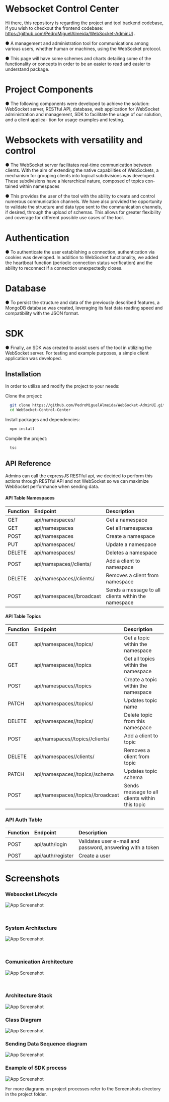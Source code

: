 
# Websocket Control Center

Hi there, this repository is regarding the project and tool backend codebase, if you wish to checkout the frontend codebase:
https://github.com/PedroMiguelAlmeida/WebSocket-AdminUI .

●   A management and administration tool for communications among various users, whether human or machines,
using the WebSocket protocol. 

●   This page will have some schemes and charts detailing some of the functionality or concepts in order to be an easier to read and easier to understand package.


# Project Components

●   The following components were developed to achieve the solution: WebSocket
server, RESTful API, database, web application for WebSocket administration and
management, SDK to facilitate the usage of our solution, and a client applica-
tion for usage examples and testing. 

# Websockets with versatility and control

●   The WebSocket server facilitates real-time
communication between clients. With the aim of extending the native capabilities
of WebSockets, a mechanism for grouping clients into logical subdivisions was
developed. These subdivisions have a hierarchical nature, composed of topics con-
tained within namespaces

●	This provides the user of the tool with the ability to
create and control numerous communication channels. We have also provided the
opportunity to validate the structure and data type sent to the communication
channels, if desired, through the upload of schemas. This allows for greater flexibility
and coverage for different possible use cases of the tool.

# Authentication

●   To authenticate the user establishing a connection, authentication via cookies was developed. In addition to WebSocket functionality, we added the heartbeat function (periodic connection status verification) and the ability to reconnect if a connection unexpectedly closes.

# Database

●   To persist the structure and data of the previously described features, a MongoDB
database was created, leveraging its fast data reading speed and compatibility with
the JSON format.

# SDK

●   Finally, an SDK was created to assist users of the tool in utilizing the WebSocket
server. For testing and example purposes, a simple client application was developed.










## Installation

In order to utilize and modify the project to your needs:

Clone the project:

```bash
  git clone https://github.com/PedroMiguelAlmeida/WebSocket-AdminUI.git
  cd WebSocket-Control-Center
```
Install packages and dependencies:

```bash
  npm install 
```
Compile the project:

```bash
  tsc
```


## API Reference

Admins can call the expressJS RESTful api, we decided to perform this actions through RESTful API and not WebSocket so we can maximize WebSocket performance when sending data.

#### API Table Namespaces

 | Function  | Endpoint| Description                |
 | :-------- | :-------|:------------------------- |
 | GET       | api/namespaces/<namespace>   | Get a namespace |
 | GET         | api/namespaces               | Get all namespaces |
 | POST        | api/namespaces               | Create a namespace
 | PUT         | api/namespaces/<namespace>   | Update a namespace |
 | DELETE      | api/namespaces/<namespace>   | Deletes a namespace |
 | POST        | api/namspaces/<namespace>/clients/<clientId> | Add a client to namespace
 | DELETE | api/namespaces/<namespace>/clients/<clientId> | Removes a client from namespace |
 | POST | api/namespaces/<namespace>/broadcast | Sends a message to all clients within the namespace |

#### API  Table Topics

 | Function  | Endpoint | Description|
 | :-------- | :-------| :------------------------- |
 | GET       | api/namespaces/<namespace>/topics/<topicName>   | Get a topic within the namespace |
 | GET         | api/namespaces/<namespace>/topics               | Get all topics within the namespace |
 | POST        | api/namespaces/<namespace>/topics              | Create a topic within the namespace
 | PATCH         | api/namespaces/<namespace>/topics/<topicName>   | Updates topic name |
 | DELETE      | api/namespaces/<namespace>/topics/<topicName>   | Delete topic from this namespace |
 | POST        | api/namspaces/<namespace>/topics/<topicName>/clients/<clientId>  | Add a client to topic |
 | DELETE | api/namespaces/<namespace>/clients/<clientId> | Removes a client from topic |
 | PATCH | api/namespaces/<namespace>/topics/<topicName>/schema | Updates topic schema |
 | POST | api/namespaces/<namespace>/topics/<topicName>/broadcast | Sends message to all clients within this topic |

### API Auth Table

 | Function  | Endpoint| Description                |
 | :-------- | :-------|:------------------------- |
 | POST | api/auth/login | Validates user e-mail and password, answering with a token |
 | POST | api/auth/register | Create a user |




# Screenshots

### Websocket Lifecycle
![App Screenshot](https://github.com/PedroMiguelAlmeida/WebSocket-Control-Center/blob/main/Screenshots/WSLifeCycle.png?raw=true)

<br/>

### System Architecture
![App Screenshot](https://github.com/PedroMiguelAlmeida/WebSocket-Control-Center/blob/main/Screenshots/ArquiteturaSistema.drawio.png?raw=true)

<br/>

### Comunication Architecture

![App Screenshot](https://github.com/PedroMiguelAlmeida/WebSocket-Control-Center/blob/main/Screenshots/ArquiteturaComunicacao.drawio.png?raw=true)

<br/>

### Architecture Stack

![App Screenshot](https://github.com/PedroMiguelAlmeida/WebSocket-Control-Center/blob/main/Screenshots/ArqTechStack.drawio.png?raw=true)
<br/>

### Class Diagram

![App Screenshot](https://github.com/PedroMiguelAlmeida/WebSocket-Control-Center/blob/main/Screenshots/ClassDiagram.png?raw=true)
<br/>

### Sending Data Sequence diagram

![App Screenshot](https://github.com/PedroMiguelAlmeida/WebSocket-Control-Center/blob/main/Screenshots/SendingData.drawio.png?raw=true)
<br/>


### Example of SDK process

![App Screenshot](https://github.com/PedroMiguelAlmeida/WebSocket-Control-Center/blob/main/Screenshots/SequenceDiagram-WebsocketSDK.drawio.png?raw=true)
<br/>

For more diagrams on project processes refer to the Screenshots directory in the project folder.







